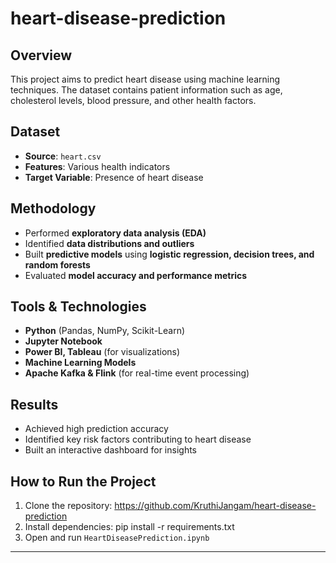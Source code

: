 # heart-disease-prediction


## Overview
This project aims to predict heart disease using machine learning techniques. The dataset contains patient information such as age, cholesterol levels, blood pressure, and other health factors.

## Dataset
- **Source**: `heart.csv`
- **Features**: Various health indicators
- **Target Variable**: Presence of heart disease

## Methodology
- Performed **exploratory data analysis (EDA)**
- Identified **data distributions and outliers**
- Built **predictive models** using **logistic regression, decision trees, and random forests**
- Evaluated **model accuracy and performance metrics**

## Tools & Technologies
- **Python** (Pandas, NumPy, Scikit-Learn)
- **Jupyter Notebook**
- **Power BI, Tableau** (for visualizations)
- **Machine Learning Models**
- **Apache Kafka & Flink** (for real-time event processing)

## Results
- Achieved high prediction accuracy
- Identified key risk factors contributing to heart disease
- Built an interactive dashboard for insights

## How to Run the Project
1. Clone the repository:
https://github.com/KruthiJangam/heart-disease-prediction 
2.  Install dependencies:
pip install -r requirements.txt
3. Open and run `HeartDiseasePrediction.ipynb`

---


